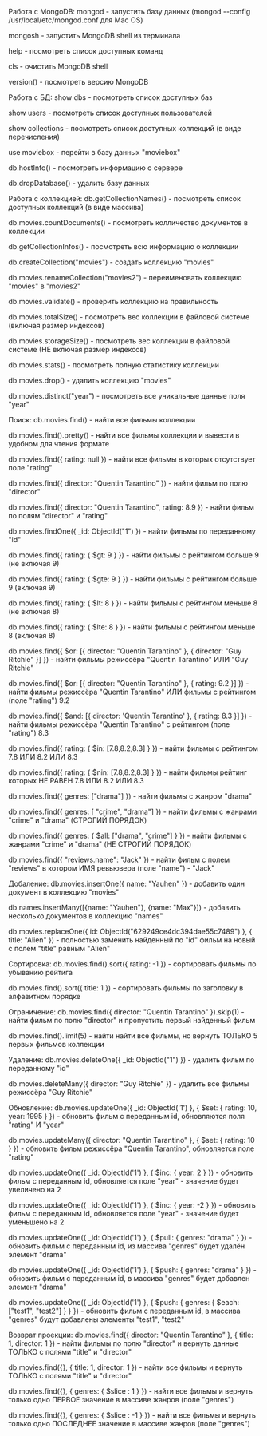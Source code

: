 Работа с MongoDB:
mongod - запустить базу данных (mongod --config /usr/local/etc/mongod.conf для Mac OS)

mongosh - запустить MongoDB shell из терминала

help - посмотреть список доступных команд

cls - очистить MongoDB shell

version() - посмотреть версию MongoDB

Работа с БД:
show dbs - посмотреть список доступных баз

show users - посмотреть список доступных пользователей

show collections - посмотреть список доступных коллекций (в виде перечисления)

use moviebox - перейти в базу данных "moviebox"

db.hostInfo() - посмотреть информацию о сервере

db.dropDatabase() - удалить базу данных

Работа с коллекцией:
db.getCollectionNames() - посмотреть список доступных коллекций (в виде массива)

db.movies.countDocuments() - посмотреть колличество документов в коллекции

db.getCollectionInfos() - посмотреть всю информацию о коллекции

db.createCollection("movies") - создать коллекцию "movies"

db.movies.renameCollection("movies2") - переименовать коллекцию "movies" в "movies2"

db.movies.validate() - проверить коллекцию на правильность

db.movies.totalSize() - посмотреть вес коллекции в файловой системе (включая размер индексов)

db.movies.storageSize() - посмотреть вес коллекции в файловой системе (НЕ включая размер индексов)

db.movies.stats() - посмотреть полную статистику коллекции

db.movies.drop() - удалить коллекцию "movies"

db.movies.distinct("year") - посмотреть все уникальные данные поля "year"

Поиск:
db.movies.find() - найти все фильмы коллекции

db.movies.find().pretty() - найти все фильмы коллекции и вывести в удобном для чтения формате

db.movies.find({ rating: null }) - найти все фильмы в которых отсутствует поле "rating"

db.movies.find({ director: "Quentin Tarantino" }) - найти фильм по полю "director"

db.movies.find({ director: "Quentin Tarantino", rating: 8.9 }) - найти фильм по полям "director" и "rating"

db.movies.findOne({ _id: ObjectId("1") }) - найти фильмы по переданному "id"

db.movies.find({ rating: { $gt: 9 } }) - найти фильмы с рейтингом больше 9 (не включая 9)

db.movies.find({ rating: { $gte: 9 } }) - найти фильмы с рейтингом больше 9 (включая 9)

db.movies.find({ rating: { $lt: 8 } }) - найти фильмы с рейтингом меньше 8 (не включая 8)

db.movies.find({ rating: { $lte: 8 } }) - найти фильмы с рейтингом меньше 8 (включая 8)

db.movies.find({ $or: [{ director: "Quentin Tarantino" }, { director: "Guy Ritchie" }] }) - найти фильмы режиссёра "Quentin Tarantino" ИЛИ "Guy Ritchie"

db.movies.find({ $or: [{ director: "Quentin Tarantino" }, { rating: 9.2 }] }) - найти фильмы режиссёра "Quentin Tarantino" ИЛИ фильмы с рейтингом (поле "rating") 9.2

db.movies.find({ $and: [{ director: 'Quentin Tarantino' }, { rating: 8.3 }] }) - найти фильмы режиссёра "Quentin Tarantino" с рейтингом (поле "rating") 8.3

db.movies.find({ rating: { $in: [7.8,8.2,8.3] } }) - найти фильмы с рейтингом 7.8 ИЛИ 8.2 ИЛИ 8.3

db.movies.find({ rating: { $nin: [7.8,8.2,8.3] } }) - найти фильмы рейтинг которых НЕ РАВЕН 7.8 ИЛИ 8.2 ИЛИ 8.3

db.movies.find({ genres: ["drama"] }) - найти фильмы с жанром "drama"

db.movies.find({ genres: [ "crime", "drama"] }) - найти фильмы с жанрами "crime" и "drama" (СТРОГИЙ ПОРЯДОК)

db.movies.find({ genres: { $all: ["drama", "crime"] } }) - найти фильмы с жанрами "crime" и "drama" (НЕ СТРОГИЙ ПОРЯДОК)

db.movies.find({ "reviews.name": "Jack" }) - найти фильм с полем "reviews" в котором ИМЯ ревьювера (поле "name") - "Jack"

Добаление:
db.movies.insertOne({ name: "Yauhen" }) - добавить один документ в коллекцию "movies"

db.names.insertMany([{name: "Yauhen"}, {name: "Max"}]) - добавить несколько документов в коллекцию "names"

db.movies.replaceOne({ id: ObjectId("629249ce4dc394dae55c7489") }, { title: "Alien" }) - полностью заменить найденный по "id" фильм на новый с полем "title" равным "Alien"

Сортировка:
db.movies.find().sort({ rating: -1 }) - сортировать фильмы по убыванию рейтига

db.movies.find().sort({ title: 1 }) - сортировать фильмы по заголовку в алфавитном порядке

Ограничение:
db.movies.find({ director: "Quentin Tarantino" }).skip(1) - найти фильм по полю "director" и пропустить первый найденный фильм

db.movies.find().limit(5) - найти найти все фильмы, но вернуть ТОЛЬКО 5 первых фильмов коллекции

Удаление:
db.movies.deleteOne({ _id: ObjectId("1") }) - удалить фильм по переданному "id"

db.movies.deleteMany({ director: "Guy Ritchie" }) - удалить все фильмы режиссёра "Guy Ritchie"

Обновление:
db.movies.updateOne({ _id: ObjectId('1') }, { $set: { rating: 10, year: 1995 } }) - обновить фильм с переданным id, обновляются поля "rating" И "year"

db.movies.updateMany({ director: "Quentin Tarantino" }, { $set: { rating: 10 } }) - обновить фильм режиссёра "Quentin Tarantino", обновляется поле "rating"

db.movies.updateOne({ _id: ObjectId('1') }, { $inc: { year: 2 } }) - обновить фильм с переданным id, обновляется поле "year" - значение будет увеличено на 2

db.movies.updateOne({ _id: ObjectId('1') }, { $inc: { year: -2 } }) - обновить фильм с переданным id, обновляется поле "year" - значение будет уменьшено на 2

db.movies.updateOne({ _id: ObjectId('1') }, { $pull: { genres: "drama" } }) - обновить фильм с переданным id, из массива "genres" будет удалён элемент "drama"

db.movies.updateOne({ _id: ObjectId('1') }, { $push: { genres: "drama" } }) - обновить фильм с переданным id, в массива "genres" будет добавлен элемент "drama"

db.movies.updateOne({ _id: ObjectId('1') }, { $push: { genres: { $each: ["test1", "test2"] } } }) - обновить фильм с переданным id, в массива "genres" будут добавлены элементы "test1", "test2"

Возврат проекции:
db.movies.find({ director: "Quentin Tarantino" }, { title: 1, director: 1 }) - найти фильмы по полю "director" и вернуть данные ТОЛЬКО с полями "title" и "director"

db.movies.find({}, { title: 1, director: 1 }) - найти все фильмы и вернуть ТОЛЬКО с полями "title" и "director"

db.movies.find({}, { genres: { $slice : 1 } }) - найти все фильмы и вернуть только одно ПЕРВОЕ значение в массиве жанров (поле "genres")

db.movies.find({}, { genres: { $slice : -1 } }) - найти все фильмы и вернуть только одно ПОСЛЕДНЕЕ значение в массиве жанров (поле "genres")